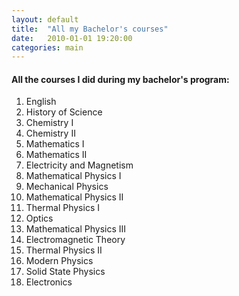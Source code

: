 ```yaml
---
layout: default
title:  "All my Bachelor's courses"
date:   2010-01-01 19:20:00
categories: main
---
```



#### All the courses I did during my bachelor's program:

1. English
1. History of Science
1. Chemistry I
1. Chemistry II
1. Mathematics I
1. Mathematics II
1. Electricity and Magnetism
1. Mathematical Physics I
1. Mechanical Physics
1. Mathematical Physics II
1. Thermal Physics I
1. Optics
1. Mathematical Physics III
1. Electromagnetic Theory
1. Thermal Physics II
1. Modern Physics
1. Solid State Physics
1. Electronics
